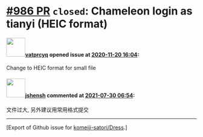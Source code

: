 # [\#986 PR](https://github.com/komeiji-satori/Dress/pull/986) `closed`: Chameleon login as tianyi (HEIC format)

#### <img src="https://avatars.githubusercontent.com/u/25144151?u=9b8c5facacf37c6788096cb35c8ed8b30f7ed8c6&v=4" width="50">[vatprcyq](https://github.com/vatprcyq) opened issue at [2020-11-20 16:04](https://github.com/komeiji-satori/Dress/pull/986):

Change to HEIC format for small file

#### <img src="https://avatars.githubusercontent.com/u/11555188?u=a30048e930d245fed6f3ced3ecb01e97b9f3f6cc&v=4" width="50">[jshensh](https://github.com/jshensh) commented at [2021-07-30 06:54](https://github.com/komeiji-satori/Dress/pull/986#issuecomment-889673556):

文件过大, 另外建议用常用格式提交


-------------------------------------------------------------------------------



[Export of Github issue for [komeiji-satori/Dress](https://github.com/komeiji-satori/Dress).]
